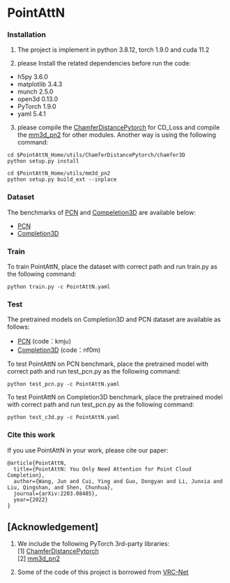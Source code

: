 # PointAttN
### Installation

1. The project is implement in python 3.8.12, torch 1.9.0 and cuda 11.2

2. please Install the related dependencies before run the code:

+ h5py 3.6.0
+ matplotlib 3.4.3
+ munch 2.5.0
+ open3d 0.13.0
+ PyTorch 1.9.0
+ yaml 5.4.1

3. please compile the [ChamferDistancePytorch](https://github.com/ThibaultGROUEIX/ChamferDistancePytorch) for CD_Loss and compile the [mm3d_pn2](https://github.com/Colin97/MSN-Point-Cloud-Completion) for other modules. Another way is using the following command:

```
cd $PointAttN_Home/utils/ChamferDistancePytorch/chamfer3D
python setup.py install

cd $PointAttN_Home/utils/mm3d_pn2
python setup.py build_ext --inplace
```



### Dataset

The benchmarks of [PCN](https://www.shapenet.org/) and [Compeletion3D](http://completion3d.stanford.edu/) are available below:

+ [PCN](https://drive.google.com/drive/folders/1P_W1tz5Q4ZLapUifuOE4rFAZp6L1XTJz)
+ [Completion3D](https://completion3d.stanford.edu/)



### Train

To train PointAttN, place the dataset with correct path and run train.py as the following command:

```
python train.py -c PointAttN.yaml
```



### Test

The pretrained models on Completion3D and PCN dataset are available as follows:

+ [PCN](https://pan.baidu.com/s/187GjKO2qEQFWlroG1Mma2g) (code：kmju)
+ [Completion3D](https://pan.baidu.com/s/17-BZr3QvHYjEVMjPuXHXTg) (code：nf0m)

To test PointAttN on PCN benchmark, place the pretrained model with correct path and run test_pcn.py as the following command:

```
python test_pcn.py -c PointAttN.yaml
```

To test PointAttN on Completion3D benchmark, place the pretrained model with correct path and run test_pcn.py as the following command:

```
python test_c3d.py -c PointAttN.yaml
```



### Cite this work

If you use PointAttN in your work, please cite our paper:

```
@article{PointAttN,
  title={PointAttN: You Only Need Attention for Point Cloud Completion},
  author={Wang, Jun and Cui, Ying and Guo, Dongyan and Li, Junxia and Liu, Qingshan, and Shen, Chunhua},
  journal={arXiv:2203.08485},
  year={2022}
}
```




## [Acknowledgement]

1. We include the following PyTorch 3rd-party libraries:  
   [1] [ChamferDistancePytorch](https://github.com/ThibaultGROUEIX/ChamferDistancePytorch)  
   [2] [mm3d_pn2](https://github.com/Colin97/MSN-Point-Cloud-Completion)
   
2. Some of the code of this project is borrowed from [VRC-Net](https://github.com/paul007pl/MVP_Benchmark)  

